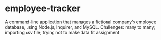 # employee-tracker
A command-line application that manages a fictional company's employee database, using Node.js, Inquirer, and MySQL.
Challenges: many to many; importing csv file; trying not to make data fit assignment